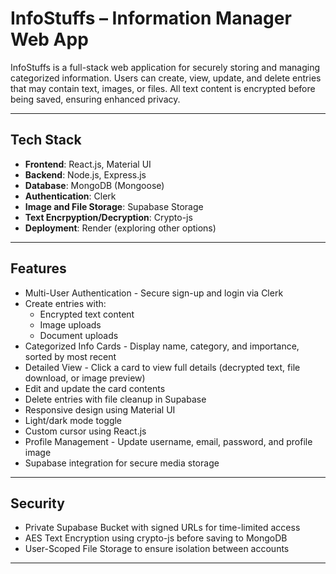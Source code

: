 # InfoStuffs – Information Manager Web App

InfoStuffs is a full-stack web application for securely storing and managing categorized information. Users can create, view, update, and delete entries that may contain text, images, or files. All text content is encrypted before being saved, ensuring enhanced privacy.

---

## Tech Stack

- **Frontend**: React.js, Material UI
- **Backend**: Node.js, Express.js
- **Database**: MongoDB (Mongoose)
- **Authentication**: Clerk
- **Image and File Storage**: Supabase Storage
- **Text Encrpyption/Decryption**: Crypto-js
- **Deployment**: Render (exploring other options)

---

## Features

- Multi-User Authentication - Secure sign-up and login via Clerk
- Create entries with:
  - Encrypted text content
  - Image uploads
  - Document uploads
- Categorized Info Cards - Display name, category, and importance, sorted by most recent
- Detailed View - Click a card to view full details (decrypted text, file download, or image preview)
- Edit and update the card contents
- Delete entries with file cleanup in Supabase
- Responsive design using Material UI
- Light/dark mode toggle
- Custom cursor using React.js
- Profile Management - Update username, email, password, and profile image
- Supabase integration for secure media storage

---

## Security
- Private Supabase Bucket with signed URLs for time-limited access
- AES Text Encryption using crypto-js before saving to MongoDB
- User-Scoped File Storage to ensure isolation between accounts

---
